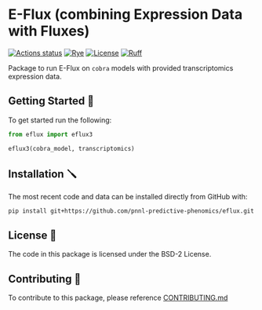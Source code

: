 # E-Flux (combining Expression Data with Fluxes)

[![Actions status](https://github.com/pnnl-predictive-phenomics/eflux/workflows/CI/badge.svg)](https://github.com/pnnl-predictive-phenomics/eflux/actions)
[![Rye](https://img.shields.io/endpoint?url=https://raw.githubusercontent.com/astral-sh/rye/main/artwork/badge.json)](https://rye-up.com)
[![License](https://img.shields.io/badge/License-BSD_2--Clause-orange.svg)](https://opensource.org/licenses/BSD-2-Clause)
[![Ruff](https://img.shields.io/endpoint?url=https://raw.githubusercontent.com/astral-sh/ruff/main/assets/badge/v2.json)](https://github.com/astral-sh/ruff)

Package to run E-Flux on `cobra` models with provided transcriptomics expression data.


## Getting Started 🏃

To get started run the following:

```python
from eflux import eflux3

eflux3(cobra_model, transcriptomics)
```

## Installation 🪛

The most recent code and data can be installed directly from GitHub with:

```shell
pip install git+https://github.com/pnnl-predictive-phenomics/eflux.git
```

## License 📄

The code in this package is licensed under the BSD-2 License.


## Contributing 👋
To contribute to this package, please reference [CONTRIBUTING.md](CONTRIBUTING.md)

